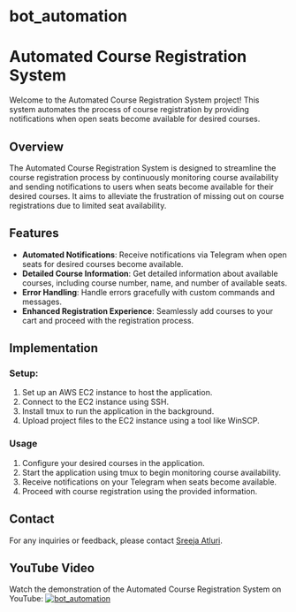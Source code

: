 # bot_automation

# Automated Course Registration System

Welcome to the Automated Course Registration System project! This system automates the process of course registration by providing notifications when open seats become available for desired courses.

## Overview

The Automated Course Registration System is designed to streamline the course registration process by continuously monitoring course availability and sending notifications to users when seats become available for their desired courses. It aims to alleviate the frustration of missing out on course registrations due to limited seat availability.

## Features

- **Automated Notifications**: Receive notifications via Telegram when open seats for desired courses become available.
- **Detailed Course Information**: Get detailed information about available courses, including course number, name, and number of available seats.
- **Error Handling**: Handle errors gracefully with custom commands and messages.
- **Enhanced Registration Experience**: Seamlessly add courses to your cart and proceed with the registration process.

## Implementation

### Setup:

1. Set up an AWS EC2 instance to host the application.
2. Connect to the EC2 instance using SSH.
3. Install tmux to run the application in the background.
4. Upload project files to the EC2 instance using a tool like WinSCP.

### Usage

1. Configure your desired courses in the application.
2. Start the application using tmux to begin monitoring course availability.
3. Receive notifications on your Telegram when seats become available.
4. Proceed with course registration using the provided information.

## Contact

For any inquiries or feedback, please contact [Sreeja Atluri](mailto:atlurisreeja@example.com).
## YouTube Video

Watch the demonstration of the Automated Course Registration System on YouTube:
[![bot_automation](https://img.youtube.com/vi/nsrHq5UIUVI/0.jpg)](https://www.youtube.com/watch?v=nsrHq5UIUVI)
